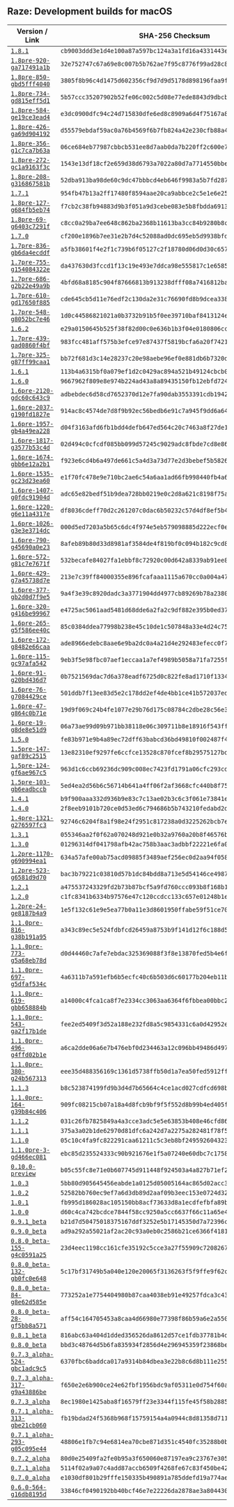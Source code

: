 ## Raze: Development builds for macOS

|Version / Link|SHA-256 Checksum|
|---|---|
|[`1.8.1`](https://github.com/alexey-lysiuk/raze-macos-devbuilds/releases/download/1.8.1/raze-1.8.1.zip)|`cb9003ddd3e1d4e100a87a597bc124a3a1fd16a4331443e842f8afc08c5f718e`|
|[`1.8pre-920-ga717491a1b`](https://github.com/alexey-lysiuk/raze-macos-devbuilds/releases/download/1.8pre-920-ga717491a1b/raze-1.8pre-920-ga717491a1b.zip)|`32e752747c67a69e8c007b5b762ae7f95c8776f99ad28c8d4701786a1f029b41`|
|[`1.8pre-850-gbd5fff4040`](https://github.com/alexey-lysiuk/raze-macos-devbuilds/releases/download/1.8pre-850-gbd5fff4040/raze-1.8pre-850-gbd5fff4040.zip)|`3805f8b96c4d1475d602356cf9d7d9d5178d898196faa9f6597e0b8e1c45d946`|
|[`1.8pre-734-gd815eff5d1`](https://github.com/alexey-lysiuk/raze-macos-devbuilds/releases/download/1.8pre-734-gd815eff5d1/raze-1.8pre-734-gd815eff5d1.zip)|`5b57ccc35207902b52fe06c002c5d08e77ede8843d9dbcb67a60dd5022025a99`|
|[`1.8pre-584-ge19ce3ead4`](https://github.com/alexey-lysiuk/raze-macos-devbuilds/releases/download/1.8pre-584-ge19ce3ead4/raze-1.8pre-584-ge19ce3ead4.zip)|`e3dc0900dfc94c24d715830dfe6ed8c8909a6d4f75167a83f659186fe2cec0ad`|
|[`1.8pre-426-ga69d904192`](https://github.com/alexey-lysiuk/raze-macos-devbuilds/releases/download/1.8pre-426-ga69d904192/raze-1.8pre-426-ga69d904192.zip)|`d55579ebdaf59ac0a76b4569f6b7fb824a42e230cfb88a4f4bfbea4e7ddf8f6b`|
|[`1.8pre-356-g1c7ca7b63a`](https://github.com/alexey-lysiuk/raze-macos-devbuilds/releases/download/1.8pre-356-g1c7ca7b63a/raze-1.8pre-356-g1c7ca7b63a.zip)|`06ce684eb77987cbbcb531ee8d7aab0da7b220ff2c600e731a24427ccc7c15f3`|
|[`1.8pre-272-gc1a9163f3c`](https://github.com/alexey-lysiuk/raze-macos-devbuilds/releases/download/1.8pre-272-gc1a9163f3c/raze-1.8pre-272-gc1a9163f3c.zip)|`1543e13df18cf2e659d38d6793a7022a80d7a7714550bbe1dc72fcff2414d83a`|
|[`1.8pre-208-g316867581b`](https://github.com/alexey-lysiuk/raze-macos-devbuilds/releases/download/1.8pre-208-g316867581b/raze-1.8pre-208-g316867581b.zip)|`52dba913ba98de60c9dc47bbbcd4eb646f9983a5b7fd2870bef87b30b1714028`|
|[`1.7.1`](https://github.com/alexey-lysiuk/raze-macos-devbuilds/releases/download/1.7.1/raze-1.7.1.zip)|`954fb47b13a2ff17480f8594aae20ca9abbce2c5e1e6e25b8641bda645d5f01d`|
|[`1.8pre-127-g684fb5eb74`](https://github.com/alexey-lysiuk/raze-macos-devbuilds/releases/download/1.8pre-127-g684fb5eb74/raze-1.8pre-127-g684fb5eb74.zip)|`f7cb2c38fb94883d9b3f051a9d3cebe083e5b8fbdda6913b94c0a3b73b428370`|
|[`1.8pre-69-g6403c7291f`](https://github.com/alexey-lysiuk/raze-macos-devbuilds/releases/download/1.8pre-69-g6403c7291f/raze-1.8pre-69-g6403c7291f.zip)|`c8cc0a29ba7ee648c862ba2368b11613ba3cc84b9280b8cde0f66c847396ecc3`|
|[`1.7.0`](https://github.com/alexey-lysiuk/raze-macos-devbuilds/releases/download/1.7.0/raze-1.7.0.zip)|`cf200e1896b7ee31e2b7d4c52088ad0dc695eb5d9938bfde07e6c9a556e82a3d`|
|[`1.7pre-836-gb6da4ecddf`](https://github.com/alexey-lysiuk/raze-macos-devbuilds/releases/download/1.7pre-836-gb6da4ecddf/raze-1.7pre-836-gb6da4ecddf.zip)|`a5fb38601f4e2f1c739b6f05127c2f18780d06d0d30c65758b767471a76b4175`|
|[`1.7pre-755-g154084322e`](https://github.com/alexey-lysiuk/raze-macos-devbuilds/releases/download/1.7pre-755-g154084322e/raze-1.7pre-755-g154084322e.zip)|`da437630d3fccd1f13c19e493e7ddca98e555817c1e6585b3988e691c6ab3278`|
|[`1.7pre-686-g2b22e49a9b`](https://github.com/alexey-lysiuk/raze-macos-devbuilds/releases/download/1.7pre-686-g2b22e49a9b/raze-1.7pre-686-g2b22e49a9b.zip)|`4bfd68a8185c904f87666813b913238dfff08a7416812ba1d6927a2a81b3db4d`|
|[`1.7pre-610-gd17650f885`](https://github.com/alexey-lysiuk/raze-macos-devbuilds/releases/download/1.7pre-610-gd17650f885/raze-1.7pre-610-gd17650f885.zip)|`cde645cb5d11e76edf2c130da2e31c76690fd8b9dcea338172327782db383a7b`|
|[`1.7pre-548-g8052bc7e46`](https://github.com/alexey-lysiuk/raze-macos-devbuilds/releases/download/1.7pre-548-g8052bc7e46/raze-1.7pre-548-g8052bc7e46.zip)|`1d0c44586821021a0b3732b91b5f0ee39710baf8413124e5c78b027bc548afee`|
|[`1.6.2`](https://github.com/alexey-lysiuk/raze-macos-devbuilds/releases/download/1.6.2/raze-1.6.2.zip)|`e29a0150645b525f38f82d00c0e636b1b3f04e0180806ccd1ad9f849ba76d5a8`|
|[`1.7pre-439-gad0860f4bf`](https://github.com/alexey-lysiuk/raze-macos-devbuilds/releases/download/1.7pre-439-gad0860f4bf/raze-1.7pre-439-gad0860f4bf.zip)|`983fcc481aff575b3efce97e87437f5819bcfa6a20f7421770d3bdf85d2d479b`|
|[`1.7pre-325-g87ff99caa1`](https://github.com/alexey-lysiuk/raze-macos-devbuilds/releases/download/1.7pre-325-g87ff99caa1/raze-1.7pre-325-g87ff99caa1.zip)|`bb72f681d3c14e28237c20e98aebe96ef0e881db6b7320d265444c14b2df17a6`|
|[`1.6.1`](https://github.com/alexey-lysiuk/raze-macos-devbuilds/releases/download/1.6.1/raze-1.6.1.zip)|`113b4a6315bf0a079ef1d2c0429ac894a521b49124cbcb0bbed577e05d271ef4`|
|[`1.6.0`](https://github.com/alexey-lysiuk/raze-macos-devbuilds/releases/download/1.6.0/raze-1.6.0.zip)|`9667962f809e8e974b224ad43a8a89435150fb12ebfd724ebf3bc777ed67dace`|
|[`1.6pre-2120-gdc60c643c9`](https://github.com/alexey-lysiuk/raze-macos-devbuilds/releases/download/1.6pre-2120-gdc60c643c9/raze-1.6pre-2120-gdc60c643c9.zip)|`adbebdec6d58cd7652370d12e7fa90dab3553391cdb1942a4d1f59acc59a1c8a`|
|[`1.6pre-2037-g190fd1827e`](https://github.com/alexey-lysiuk/raze-macos-devbuilds/releases/download/1.6pre-2037-g190fd1827e/raze-1.6pre-2037-g190fd1827e.zip)|`914ac8c4574de7d8f9b92ec56bedb6e91c7a945f9dd6a64cde59c7bb73fd293a`|
|[`1.6pre-1957-gb4a49ea228`](https://github.com/alexey-lysiuk/raze-macos-devbuilds/releases/download/1.6pre-1957-gb4a49ea228/raze-1.6pre-1957-gb4a49ea228.zip)|`d04f3163afd6fb1bdd4defb647ed564c20c7463a8f27de127f6d9ee129522092`|
|[`1.6pre-1817-g3577b53c4d`](https://github.com/alexey-lysiuk/raze-macos-devbuilds/releases/download/1.6pre-1817-g3577b53c4d/raze-1.6pre-1817-g3577b53c4d.zip)|`02d494c0cfcdf085bb099d57245c9029adc8fbde7cd8e862fe28ea4ded324666`|
|[`1.6pre-1674-gbb6e12a2b1`](https://github.com/alexey-lysiuk/raze-macos-devbuilds/releases/download/1.6pre-1674-gbb6e12a2b1/raze-1.6pre-1674-gbb6e12a2b1.zip)|`f923e6cd4b6a497de661c5a4d3a73d77e2d3bebef5b5826b187c4eaf6ef2daaf`|
|[`1.6pre-1535-gc23d23ea60`](https://github.com/alexey-lysiuk/raze-macos-devbuilds/releases/download/1.6pre-1535-gc23d23ea60/raze-1.6pre-1535-gc23d23ea60.zip)|`e1f70fc478e9e710bc2ae6c54a6aa1ad66fb998440fb4a61e1d9ad1b663cd405`|
|[`1.6pre-1407-g0fdc91904d`](https://github.com/alexey-lysiuk/raze-macos-devbuilds/releases/download/1.6pre-1407-g0fdc91904d/raze-1.6pre-1407-g0fdc91904d.zip)|`adc65e82bedf51b9dea728bb0219e0c2d8a621c8198f75a53b286c3d93ffd0af`|
|[`1.6pre-1220-g6e11a4317e`](https://github.com/alexey-lysiuk/raze-macos-devbuilds/releases/download/1.6pre-1220-g6e11a4317e/raze-1.6pre-1220-g6e11a4317e.zip)|`df8036cdeff70d2c261207c0dac6b50232c57d4df8ef5b48db423d9ae9d16d0f`|
|[`1.6pre-1026-g3e3e3714dc`](https://github.com/alexey-lysiuk/raze-macos-devbuilds/releases/download/1.6pre-1026-g3e3e3714dc/raze-1.6pre-1026-g3e3e3714dc.zip)|`000d5ed7203a5b65c6dc4f974e5eb579098885d222ecf0eff1b2ab66699c1f6d`|
|[`1.6pre-790-g45690a0e23`](https://github.com/alexey-lysiuk/raze-macos-devbuilds/releases/download/1.6pre-790-g45690a0e23/raze-1.6pre-790-g45690a0e23.zip)|`8afeb89b80d33d8981af3584de4f819bf0c094b182c9cd8aa4b62a0a793edd48`|
|[`1.6pre-572-g81c7e7671f`](https://github.com/alexey-lysiuk/raze-macos-devbuilds/releases/download/1.6pre-572-g81c7e7671f/raze-1.6pre-572-g81c7e7671f.zip)|`532becafe84027fa1ebbf8c72920c00d642a8339ab91ee8f448253bca9c83fa6`|
|[`1.6pre-429-g7a45738d7e`](https://github.com/alexey-lysiuk/raze-macos-devbuilds/releases/download/1.6pre-429-g7a45738d7e/raze-1.6pre-429-g7a45738d7e.zip)|`213e7c39ff84000355e896fcafaaa1115a670cc0a004a47b5ae9b535ac502704`|
|[`1.6pre-377-gb2d0d7f9e5`](https://github.com/alexey-lysiuk/raze-macos-devbuilds/releases/download/1.6pre-377-gb2d0d7f9e5/raze-1.6pre-377-gb2d0d7f9e5.zip)|`9a4f3e39c8920dadc3a3771904dd4977cb89269b78a2380caf9a24fc8ae3cf33`|
|[`1.6pre-320-g416be99967`](https://github.com/alexey-lysiuk/raze-macos-devbuilds/releases/download/1.6pre-320-g416be99967/raze-1.6pre-320-g416be99967.zip)|`e4725ac5061aad5481d68dde6a2fa2c9df882e395b0ed37bf3782c85b4e0758b`|
|[`1.6pre-265-g5f586ee40c`](https://github.com/alexey-lysiuk/raze-macos-devbuilds/releases/download/1.6pre-265-g5f586ee40c/raze-1.6pre-265-g5f586ee40c.zip)|`85c0384ddea77998b238e45c10de1c507848a33e4d24c75876c6210114a17074`|
|[`1.6pre-172-g8482e66caa`](https://github.com/alexey-lysiuk/raze-macos-devbuilds/releases/download/1.6pre-172-g8482e66caa/raze-1.6pre-172-g8482e66caa.zip)|`ade8966edebc8aae6e9ba2dc0a4a21d4e292483efecc0f77429b4625ef5c2b34`|
|[`1.6pre-115-gc97afa542`](https://github.com/alexey-lysiuk/raze-macos-devbuilds/releases/download/1.6pre-115-gc97afa542/raze-1.6pre-115-gc97afa542.zip)|`9eb3f5e98fbc07aef1eccaa1a7ef4989b5058a71fa7255fc16e29c980a635066`|
|[`1.6pre-91-g20bd436d7`](https://github.com/alexey-lysiuk/raze-macos-devbuilds/releases/download/1.6pre-91-g20bd436d7/raze-1.6pre-91-g20bd436d7.zip)|`0b7521569dac7d6a378eadf6725d0c822fe8ad1710f13346ffa94bafe339ca4c`|
|[`1.6pre-76-g7084429ce`](https://github.com/alexey-lysiuk/raze-macos-devbuilds/releases/download/1.6pre-76-g7084429ce/raze-1.6pre-76-g7084429ce.zip)|`501ddb7f13ee83d5e2c178dd2ef4de4bb1ce41b572037ed0f6f73903b7d3a598`|
|[`1.6pre-47-g864c0b71e`](https://github.com/alexey-lysiuk/raze-macos-devbuilds/releases/download/1.6pre-47-g864c0b71e/raze-1.6pre-47-g864c0b71e.zip)|`19d9f069c24b4fe1077e29b76d175c08784c2dbe28c56e36284a910e9ac21fcb`|
|[`1.6pre-19-g8de8e51d9`](https://github.com/alexey-lysiuk/raze-macos-devbuilds/releases/download/1.6pre-19-g8de8e51d9/raze-1.6pre-19-g8de8e51d9.zip)|`06a73ae99d09b971bb38118e06c309711b8e18916f543ffae3d7ddf21d02ff18`|
|[`1.5.0`](https://github.com/alexey-lysiuk/raze-macos-devbuilds/releases/download/1.5.0/raze-1.5.0.zip)|`fe83b971e9b4a89ec72dff63babcd36bd49810f002487f456d3ceffc4ed89eb8`|
|[`1.5pre-147-gaf89c2515`](https://github.com/alexey-lysiuk/raze-macos-devbuilds/releases/download/1.5pre-147-gaf89c2515/raze-1.5pre-147-gaf89c2515.zip)|`13e82310ef9297fe6ccfce13528c870fcef8b29575127bdec22aea864acd1afa`|
|[`1.5pre-124-gf6ae967c5`](https://github.com/alexey-lysiuk/raze-macos-devbuilds/releases/download/1.5pre-124-gf6ae967c5/raze-1.5pre-124-gf6ae967c5.zip)|`963d1c6ccb69236dc909c008ec7423fd1791a06cfc293cd80783f0550da1b34f`|
|[`1.5pre-103-gb6eadbccb`](https://github.com/alexey-lysiuk/raze-macos-devbuilds/releases/download/1.5pre-103-gb6eadbccb/raze-1.5pre-103-gb6eadbccb.zip)|`5ed4ea2d56b6c56714b641a4ff06f2af3668cfc440b8f75e4fbdc08512f164e6`|
|[`1.4.1`](https://github.com/alexey-lysiuk/raze-macos-devbuilds/releases/download/1.4.1/raze-1.4.1.zip)|`b9f900aaa332d936b9e83c7c13ae02b3c6c3f061e73841e19444b5a127811563`|
|[`1.4.0`](https://github.com/alexey-lysiuk/raze-macos-devbuilds/releases/download/1.4.0/raze-1.4.0.zip)|`2f8eeb9101b720ce0d53ed6c794686b5b743210fedabd2db6348522d89af2f16`|
|[`1.4pre-1321-g276597fc3`](https://github.com/alexey-lysiuk/raze-macos-devbuilds/releases/download/1.4pre-1321-g276597fc3/raze-1.4pre-1321-g276597fc3.zip)|`92746c6204f8a1f98e24f2951c817238a0d3225262bcb7ebe3c99448e5b5b2ca`|
|[`1.3.1`](https://github.com/alexey-lysiuk/raze-macos-devbuilds/releases/download/1.3.1/raze-1.3.1.zip)|`055346aa2f0f62a070248d921e0b32a9760a20b8f46576b07b864a17d0579d7a`|
|[`1.3.0`](https://github.com/alexey-lysiuk/raze-macos-devbuilds/releases/download/1.3.0/raze-1.3.0.zip)|`01296314df041798afb42ac758b3aac3adbbf22221e6fa03480794e85f4b8cb6`|
|[`1.2pre-1170-g690994ea1`](https://github.com/alexey-lysiuk/raze-macos-devbuilds/releases/download/1.2pre-1170-g690994ea1/raze-1.2pre-1170-g690994ea1.zip)|`634a57afe00ab75acd09885f3489aef256ec0d2aa94f05815ddc29949ec9d09b`|
|[`1.2pre-523-g6581d9d70`](https://github.com/alexey-lysiuk/raze-macos-devbuilds/releases/download/1.2pre-523-g6581d9d70/raze-1.2pre-523-g6581d9d70.zip)|`bac3b79221c03810d57b1dc84bdd8a713e5d54146ce49873c0a266ef33367567`|
|[`1.2.1`](https://github.com/alexey-lysiuk/raze-macos-devbuilds/releases/download/1.2.1/raze-1.2.1.zip)|`a475537243329fd2b73b87bcf5a9fd760ccc093b8f168b13203874e795930ede`|
|[`1.2.0`](https://github.com/alexey-lysiuk/raze-macos-devbuilds/releases/download/1.2.0/raze-1.2.0.zip)|`c1fc8341b6334b97576e47c120ccdcc133c657e01248b1e48faf74036b008ae4`|
|[`1.2pre-24-ge8187b4a9`](https://github.com/alexey-lysiuk/raze-macos-devbuilds/releases/download/1.2pre-24-ge8187b4a9/raze-1.2pre-24-ge8187b4a9.zip)|`1e5f132c61e9e5ea77b0a11e3d8601950ffabe59f51ce70510f26d1fdd3650d2`|
|[`1.1.0pre-816-g38b191a95`](https://github.com/alexey-lysiuk/raze-macos-devbuilds/releases/download/1.1.0pre-816-g38b191a95/raze-1.1.0pre-816-g38b191a95.zip)|`a343c89ec5e524fdbfcd26459a8753b9f141d12f6c188d5f021660b433dba4cc`|
|[`1.1.0pre-773-g5a68eb78d`](https://github.com/alexey-lysiuk/raze-macos-devbuilds/releases/download/1.1.0pre-773-g5a68eb78d/raze-1.1.0pre-773-g5a68eb78d.zip)|`d0d44460c7afe7ebdac325369088f3f8e13870fed5b4e6f77d548b600b14955f`|
|[`1.1.0pre-697-g5dfaf534c`](https://github.com/alexey-lysiuk/raze-macos-devbuilds/releases/download/1.1.0pre-697-g5dfaf534c/raze-1.1.0pre-697-g5dfaf534c.zip)|`4a6311b7a591efb6b5ecfc40c6b503d6c60177b204eb11bf6d6c77da3bd94dd7`|
|[`1.1.0pre-619-gbb658884b`](https://github.com/alexey-lysiuk/raze-macos-devbuilds/releases/download/1.1.0pre-619-gbb658884b/raze-1.1.0pre-619-gbb658884b.zip)|`a14000c4fca1ca8f7e2334cc3063aa6364f6fbbea00bbc23023ad50e937776a2`|
|[`1.1.0pre-543-ga2f17b1de`](https://github.com/alexey-lysiuk/raze-macos-devbuilds/releases/download/1.1.0pre-543-ga2f17b1de/raze-1.1.0pre-543-ga2f17b1de.zip)|`fee2ed5409f3d52a188e232fd8a5c9854331c6a0d42952e97a0ef45aca50f4ca`|
|[`1.1.0pre-496-g4ffd02b1e`](https://github.com/alexey-lysiuk/raze-macos-devbuilds/releases/download/1.1.0pre-496-g4ffd02b1e/raze-1.1.0pre-496-g4ffd02b1e.zip)|`a6ca2dde06a6e7b476ebf0d234463a12c096bb49486d497c65d2f378b74af900`|
|[`1.1.0pre-380-g24b567313`](https://github.com/alexey-lysiuk/raze-macos-devbuilds/releases/download/1.1.0pre-380-g24b567313/raze-1.1.0pre-380-g24b567313.zip)|`eee35d488356169c1361d5738ffb50d1a7ea50fed5912ffe929d8d4ed9c894e7`|
|[`1.1.3`](https://github.com/alexey-lysiuk/raze-macos-devbuilds/releases/download/1.1.3/raze-1.1.3.zip)|`b8c523874199fd9b3d4d7b65664c4ce1acd027cdfcd698b30ab6d01abd7d674f`|
|[`1.1.0pre-164-g39b84c406`](https://github.com/alexey-lysiuk/raze-macos-devbuilds/releases/download/1.1.0pre-164-g39b84c406/raze-1.1.0pre-164-g39b84c406.zip)|`909fc08215cb07a18a4d8fcb9bf9f5f552d8b99b4ed405fd1a64b66220cc4b3e`|
|[`1.1.2`](https://github.com/alexey-lysiuk/raze-macos-devbuilds/releases/download/1.1.2/raze-1.1.2.zip)|`031c26fb7825849a4a3cce3adc5e5e63853b408e46cfd869903c7e3942273cb0`|
|[`1.1.1`](https://github.com/alexey-lysiuk/raze-macos-devbuilds/releases/download/1.1.1/raze-1.1.1.zip)|`375a3a02b1de62970d81dfc6a242d7a2275a282481f78f59f9aef3390402f1c1`|
|[`1.1.0`](https://github.com/alexey-lysiuk/raze-macos-devbuilds/releases/download/1.1.0/raze-1.1.0.zip)|`05c10c4fa9fc822291caa61211c5c3eb8bf24959260432343d663cdec5deb882`|
|[`1.1.0pre-3-gd466ec081`](https://github.com/alexey-lysiuk/raze-macos-devbuilds/releases/download/1.1.0pre-3-gd466ec081/raze-1.1.0pre-3-gd466ec081.zip)|`ebc85d235524333c90b921676e1f5a07240e60dbc7c1758e27ba3eceabc777e0`|
|[`0.10.0-preview`](https://github.com/alexey-lysiuk/raze-macos-devbuilds/releases/download/0.10.0-preview/raze-0.10.0-preview.zip)|`b05c55fc8e71e0b607745d911448f924503a4a827b71ef2a248049182bb84ffe`|
|[`1.0.3`](https://github.com/alexey-lysiuk/raze-macos-devbuilds/releases/download/1.0.3/raze-1.0.3.zip)|`5bb80d905645456eabde1a0125d05005164ac865d02acc38b84475de02205df7`|
|[`1.0.2`](https://github.com/alexey-lysiuk/raze-macos-devbuilds/releases/download/1.0.2/raze-1.0.2.zip)|`52582bb760ec9ef7a6d3db89d2aaf09b3eec153e0724d32c1bb4f8c4ce57bdb3`|
|[`1.0.1`](https://github.com/alexey-lysiuk/raze-macos-devbuilds/releases/download/1.0.1/raze-1.0.1.zip)|`fb995d186028ac105150bb8acf73633d8a1ecdfefbfa89bd0628efed3ede9a51`|
|[`1.0.0`](https://github.com/alexey-lysiuk/raze-macos-devbuilds/releases/download/1.0.0/raze-1.0.0.zip)|`d60c4ca742bcdce7844f58cc9250a5cc6637f66c11a65e48768fc84f58bfdb3c`|
|[`0.9.1_beta`](https://github.com/alexey-lysiuk/raze-macos-devbuilds/releases/download/0.9.1_beta/raze-0.9.1_beta.zip)|`b21d7d50475018375167ddf3252e5b17145350d7a72396c844c1ae38b7657ec2`|
|[`0.9.0_beta`](https://github.com/alexey-lysiuk/raze-macos-devbuilds/releases/download/0.9.0_beta/raze-0.9.0_beta.zip)|`ad9a292a55021af2ac20c93a0eb0c2586b21ce6366f41811d2a59ef11029e236`|
|[`0.8.0_beta-155-g4c0591a25`](https://github.com/alexey-lysiuk/raze-macos-devbuilds/releases/download/0.8.0_beta-155-g4c0591a25/raze-0.8.0_beta-155-g4c0591a25.zip)|`23d4eec1198cc161cfe35192c5cce3a27f55909c72082674375b2bd24f03732d`|
|[`0.8.0_beta-132-gb0fc0e648`](https://github.com/alexey-lysiuk/raze-macos-devbuilds/releases/download/0.8.0_beta-132-gb0fc0e648/raze-0.8.0_beta-132-gb0fc0e648.zip)|`5c17bf31749b5a040e120e20065f3136263f5f9ffe9f62cdc7a2db99a80b44c7`|
|[`0.8.0_beta-84-g8e62d585e`](https://github.com/alexey-lysiuk/raze-macos-devbuilds/releases/download/0.8.0_beta-84-g8e62d585e/raze-0.8.0_beta-84-g8e62d585e.zip)|`773252a1e7754404980b87caa4038eb91e49257fdca3c4369642a9cc39bad61f`|
|[`0.8.0_beta-28-gf5bb8a571`](https://github.com/alexey-lysiuk/raze-macos-devbuilds/releases/download/0.8.0_beta-28-gf5bb8a571/raze-0.8.0_beta-28-gf5bb8a571.zip)|`aff54c164705453a8caa4d66980e77398f86b59a6e2a550fb1df7848fd9c3127`|
|[`0.8.1_beta`](https://github.com/alexey-lysiuk/raze-macos-devbuilds/releases/download/0.8.1_beta/raze-0.8.1_beta.dmg)|`816abc63a404d1dded356526da8612d57ce1fdb37781b4d2db692494f948ebbe`|
|[`0.8.0_beta`](https://github.com/alexey-lysiuk/raze-macos-devbuilds/releases/download/0.8.0_beta/raze-0.8.0_beta.dmg)|`bbd3c48764d5b6fa835934f2856d4e296945359f23868befab57eb4be2847878`|
|[`0.7.3_alpha-524-gbc1adc9c5`](https://github.com/alexey-lysiuk/raze-macos-devbuilds/releases/download/0.7.3_alpha-524-gbc1adc9c5/raze-0.7.3_alpha-524-gbc1adc9c5.dmg)|`6370fbc6baddca017a9314b84dbea3e22b8c6d8b111e2552b3baaf72d05b9609`|
|[`0.7.3_alpha-317-g9a43886be`](https://github.com/alexey-lysiuk/raze-macos-devbuilds/releases/download/0.7.3_alpha-317-g9a43886be/raze-0.7.3_alpha-317-g9a43886be.dmg)|`f650e2e6b900ce24e62fbf1956bdc9af05311e0d754f60aea05a3a28e8399b7a`|
|[`0.7.3_alpha`](https://github.com/alexey-lysiuk/raze-macos-devbuilds/releases/download/0.7.3_alpha/raze-0.7.3_alpha.dmg)|`8ec1980e1425aba8f16579ff23e3344f115fe45f58b288597faddadb89757df3`|
|[`0.7.1_alpha-313-gbe21cb060`](https://github.com/alexey-lysiuk/raze-macos-devbuilds/releases/download/0.7.1_alpha-313-gbe21cb060/raze-0.7.1_alpha-313-gbe21cb060.dmg)|`fb19bdad24f5368b968f15759154a4a0944c8d81358d71187a1f4fd57633154e`|
|[`0.7.1_alpha-293-g05c095e44`](https://github.com/alexey-lysiuk/raze-macos-devbuilds/releases/download/0.7.1_alpha-293-g05c095e44/raze-0.7.1_alpha-293-g05c095e44.dmg)|`48806e1fb7c94e6814ea70cbe871d351c4540fc35288b0b7430ad29d176d5c75`|
|[`0.7.2_alpha`](https://github.com/alexey-lysiuk/raze-macos-devbuilds/releases/download/0.7.2_alpha/raze-0.7.2_alpha.dmg)|`80d0e25409fa2fe0b95a3f650060e87197ea9c23767e3056c7799f341782bbfa`|
|[`0.7.1_alpha`](https://github.com/alexey-lysiuk/raze-macos-devbuilds/releases/download/0.7.1_alpha/raze-0.7.1_alpha.dmg)|`5114f02a9a07c4add87accb6509f4268fe67c83f450be4251117c608ab4e8706`|
|[`0.7.0_alpha`](https://github.com/alexey-lysiuk/raze-macos-devbuilds/releases/download/0.7.0_alpha/raze-0.7.0_alpha.dmg)|`e1030df801b29fffe150335b490891a785ddefd19a774ae87eb076195e18cab6`|
|[`0.6.0-564-g16db8195d`](https://github.com/alexey-lysiuk/raze-macos-devbuilds/releases/download/0.6.0-564-g16db8195d/raze-0.6.0-564-g16db8195d.dmg)|`33846cf0490192bb40bcf46e7e22226da2878ae3a804430feb8aeb9097fbfd07`|
